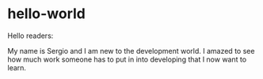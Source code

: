 # hello-world

Hello readers:

My name is Sergio and I am new to the development world.
I amazed to see how much work someone has to put in into developing
that I now want to learn.
